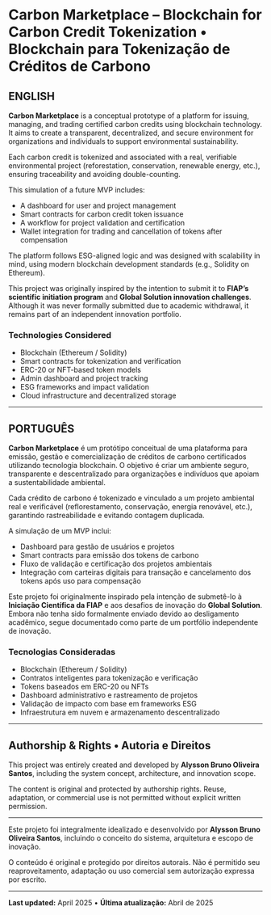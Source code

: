 # Carbon Marketplace – Blockchain for Carbon Credit Tokenization • Blockchain para Tokenização de Créditos de Carbono

## ENGLISH

**Carbon Marketplace** is a conceptual prototype of a platform for issuing, managing, and trading certified carbon credits using blockchain technology. It aims to create a transparent, decentralized, and secure environment for organizations and individuals to support environmental sustainability.

Each carbon credit is tokenized and associated with a real, verifiable environmental project (reforestation, conservation, renewable energy, etc.), ensuring traceability and avoiding double-counting.

This simulation of a future MVP includes:
- A dashboard for user and project management
- Smart contracts for carbon credit token issuance
- A workflow for project validation and certification
- Wallet integration for trading and cancellation of tokens after compensation

The platform follows ESG-aligned logic and was designed with scalability in mind, using modern blockchain development standards (e.g., Solidity on Ethereum).

This project was originally inspired by the intention to submit it to **FIAP’s scientific initiation program** and **Global Solution innovation challenges**. Although it was never formally submitted due to academic withdrawal, it remains part of an independent innovation portfolio.

### Technologies Considered
- Blockchain (Ethereum / Solidity)
- Smart contracts for tokenization and verification
- ERC-20 or NFT-based token models
- Admin dashboard and project tracking
- ESG frameworks and impact validation
- Cloud infrastructure and decentralized storage

---

## PORTUGUÊS

**Carbon Marketplace** é um protótipo conceitual de uma plataforma para emissão, gestão e comercialização de créditos de carbono certificados utilizando tecnologia blockchain. O objetivo é criar um ambiente seguro, transparente e descentralizado para organizações e indivíduos que apoiam a sustentabilidade ambiental.

Cada crédito de carbono é tokenizado e vinculado a um projeto ambiental real e verificável (reflorestamento, conservação, energia renovável, etc.), garantindo rastreabilidade e evitando contagem duplicada.

A simulação de um MVP inclui:
- Dashboard para gestão de usuários e projetos
- Smart contracts para emissão dos tokens de carbono
- Fluxo de validação e certificação dos projetos ambientais
- Integração com carteiras digitais para transação e cancelamento dos tokens após uso para compensação

Este projeto foi originalmente inspirado pela intenção de submetê-lo à **Iniciação Científica da FIAP** e aos desafios de inovação do **Global Solution**. Embora não tenha sido formalmente enviado devido ao desligamento acadêmico, segue documentado como parte de um portfólio independente de inovação.

### Tecnologias Consideradas
- Blockchain (Ethereum / Solidity)
- Contratos inteligentes para tokenização e verificação
- Tokens baseados em ERC-20 ou NFTs
- Dashboard administrativo e rastreamento de projetos
- Validação de impacto com base em frameworks ESG
- Infraestrutura em nuvem e armazenamento descentralizado

---

## Authorship & Rights • Autoria e Direitos

This project was entirely created and developed by **Alysson Bruno Oliveira Santos**, including the system concept, architecture, and innovation scope.

The content is original and protected by authorship rights. Reuse, adaptation, or commercial use is not permitted without explicit written permission.

---

Este projeto foi integralmente idealizado e desenvolvido por **Alysson Bruno Oliveira Santos**, incluindo o conceito do sistema, arquitetura e escopo de inovação.

O conteúdo é original e protegido por direitos autorais. Não é permitido seu reaproveitamento, adaptação ou uso comercial sem autorização expressa por escrito.

---

**Last updated:** April 2025 • **Última atualização:** Abril de 2025
